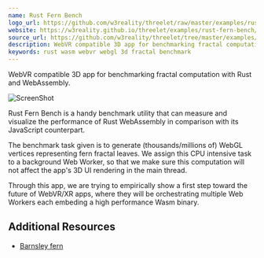 ```yaml
---
name: Rust Fern Bench
logo_url: https://github.com/w3reality/threelet/raw/master/examples/rust-fern-bench/rust-fern-bench.png
website: https://w3reality.github.io/threelet/examples/rust-fern-bench/index.html
source_url: https://github.com/w3reality/threelet/tree/master/examples/rust-fern-bench
description: WebVR compatible 3D app for benchmarking fractal computation with Rust and WebAssembly.
keywords: rust wasm webvr webgl 3d fractal benchmark
---
```


WebVR compatible 3D app for benchmarking fractal computation with Rust and WebAssembly.

![ScreenShot](https://github.com/w3reality/threelet/raw/master/examples/rust-fern-bench/rust-fern-bench.png)

Rust Fern Bench is a handy benchmark utility that can measure and visualize the performance of Rust WebAssembly in comparison with its JavaScript counterpart.

The benchmark task given is to generate (thousands/millions of) WebGL vertices representing fern fractal leaves. We assign this CPU intensive task to a background Web Worker, so that we make sure this computation will not affect the app's 3D UI rendering in the main thread.

Through this app, we are trying to empirically show a first step toward the future of WebVR/XR apps, where they will be orchestrating multiple Web Workers each embeding a high performance Wasm binary.

## Additional Resources

- [Barnsley fern](https://en.wikipedia.org/wiki/Barnsley_fern)
